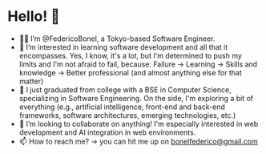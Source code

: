 # Hello! 👋

- 👨‍💻 I’m @FedericoBonel, a Tokyo-based Software Engineer.
- 👀  I’m interested in learning software development and all that it encompasses. Yes, I know, it's a lot, but I'm determined to push my limits and I'm not afraid to fail, because:
Failure → Learning → Skills and knowledge → Better professional (and almost anything else for that matter)
- 📜 I just graduated from college with a BSE in Computer Science, specializing in Software Engineering.
On the side, I'm exploring a bit of everything (e.g., artificial intelligence, front-end and back-end frameworks, software architectures, emerging technologies, etc.) 
- 💞️  I’m looking to collaborate on anything! I'm especially interested in web development and AI integration in web environments.
- 📫 How to reach me? -> you can hit me up on bonelfederico@gmail.com


<!---
FedericoBonel/FedericoBonel is a ✨ special ✨ repository because its `README.md` (this file) appears on your GitHub profile.
You can click the Preview link to take a look at your changes.
--->
